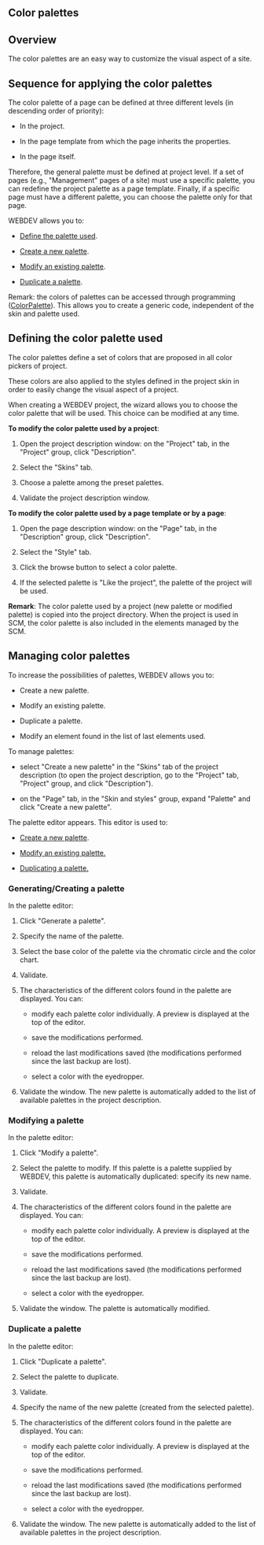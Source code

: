 


## Color palettes
			



<a name="NOTE1"></a>
<a name="NOTE1_1"></a>


## Overview
<a name="overview_ELTTEXTE000259"></a>
The color palettes are an easy way to customize the visual aspect of a site.

<a name="NOTE2"></a>
<a name="NOTE2_1"></a>


## Sequence for applying the color palettes
<a name="sequence_for_applying_the_color_palettes_ELTTEXTE000283"></a>
The color palette of a page can be defined at three different levels (in descending order of priority):

- In the project.

- In the page template from which the page inherits the properties.

- In the page itself.




Therefore, the general palette must be defined at project level. If a set of pages (e.g., "Management" pages of a site) must use a specific palette, you can redefine the project palette as a page template. Finally, if a specific page must have a different palette, you can choose the palette only for that page.

WEBDEV allows you to: 

- [Define the palette used](#NOTE3_1). 

- [Create a new palette](#NOTE4_2).

- [Modify an existing palette](#NOTE4_3).

- [Duplicate a palette](#NOTE4_4).




Remark: the colors of palettes can be accessed through programming ([ColorPalette](../WDLang2/1000019905.md)). This allows you to create a generic code, independent of the skin and palette used.

<a name="NOTE3"></a>
<a name="NOTE3_1"></a>


## Defining the color palette used
<a name="defining_the_color_palette_used_ELTTEXTE000307"></a>
The color palettes define a set of colors that are proposed in all color pickers of project.

These colors are also applied to the styles defined in the project skin in order to easily change the visual aspect of a project.

When creating a WEBDEV project, the wizard allows you to choose the color palette that will be used. This choice can be modified at any time. 

**To modify the color palette used by a project**:

1. Open the project description window: on the "Project" tab, in the "Project" group, click "Description".

2. Select the "Skins" tab.

3. Choose a palette among the preset palettes.

4. Validate the project description window. 




**To modify the color palette used by a page template or by a page**:

1. Open the page description window: on the "Page" tab, in the "Description" group, click "Description".

2. Select the "Style" tab.

3. Click the browse button to select a color palette.

4. If the selected palette is "Like the project", the palette of the project will be used.




**Remark**: The color palette used by a project (new palette or modified palette) is copied into the project directory. When the project is used in SCM, the color palette is also included in the elements managed by the SCM.

<a name="NOTE4"></a>
<a name="NOTE4_1"></a>


## Managing color palettes
<a name="managing_color_palettes_ELTTEXTE000331"></a>
To increase the possibilities of palettes, WEBDEV allows you to:  

- Create a new palette. 

- Modify an existing palette. 

- Duplicate a palette. 

- Modify an element found in the list of last elements used.




To manage palettes: 

- select "Create a new palette" in the "Skins" tab of the project description (to open the project description, go to the "Project" tab, "Project" group, and click "Description"). 

- on the "Page" tab, in the "Skin and styles" group, expand "Palette" and click "Create a new palette".




The palette editor appears. This editor is used to: 

- [Create a new palette](#NOTE4_2). 

- [Modify an existing palette.](#NOTE4_3)

- [Duplicating a palette.](#NOTE4_4)



<a name="NOTE4_2"></a>


### Generating/Creating a palette
<a name="generatingcreating_palette_ELTPARAGRAPHE000155"></a>

In the palette editor: 

1. Click "Generate a palette". 

2. Specify the name of the palette. 

3. Select the base color of the palette via the chromatic circle and the color chart. 

4. Validate. 

5. The characteristics of the different colors found in the palette are displayed. You can: 

	- modify each palette color individually. A preview is displayed at the top of the editor. 

	- save the modifications performed. 

	- reload the last modifications saved (the modifications performed since the last backup are lost). 

	- select a color with the eyedropper.




6. Validate the window. The new palette is automatically added to the list of available palettes in the project description.



<a name="NOTE4_3"></a>


### Modifying a palette
<a name="modifying_palette_ELTPARAGRAPHE000176"></a>

In the palette editor: 

1. Click "Modify a palette". 

2. Select the palette to modify. If this palette is a palette supplied by WEBDEV, this palette is automatically duplicated: specify its new name. 

3. Validate. 

4. The characteristics of the different colors found in the palette are displayed. You can: 

	- modify each palette color individually. A preview is displayed at the top of the editor. 

	- save the modifications performed. 

	- reload the last modifications saved (the modifications performed since the last backup are lost).

	- select a color with the eyedropper.




5. Validate the window. The palette is automatically modified.



<a name="NOTE4_4"></a>


### Duplicate a palette
<a name="duplicate_palette_ELTPARAGRAPHE000196"></a>

In the palette editor: 

1. Click "Duplicate a palette". 

2. Select the palette to duplicate. 

3. Validate. 

4. Specify the name of the new palette (created from the selected palette). 

5. The characteristics of the different colors found in the palette are displayed. You can: 

	- modify each palette color individually. A preview is displayed at the top of the editor. 

	- save the modifications performed. 

	- reload the last modifications saved (the modifications performed since the last backup are lost). 

	- select a color with the eyedropper.




6. Validate the window. The new palette is automatically added to the list of available palettes in the project description.





